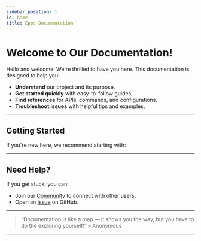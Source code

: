 ```yaml
---
sidebar_position: 1
id: home
title: Epos Documentation
---
```

# Welcome to Our Documentation! 

Hello and welcome! We're thrilled to have you here. This documentation is designed to help you:

- **Understand** our project and its purpose.
- **Get started quickly** with easy-to-follow guides.
- **Find references** for APIs, commands, and configurations.
- **Troubleshoot issues** with helpful tips and examples.

---

## Getting Started

If you're new here, we recommend starting with:



---

## Need Help?

If you get stuck, you can:


- Join our [Community](https://example.com/community) to connect with other users.
- Open an [Issue](https://github.com/example/project/issues) on GitHub.

---

> “Documentation is like a map — it shows you the way, but you have to do the exploring yourself!” – Anonymous

---